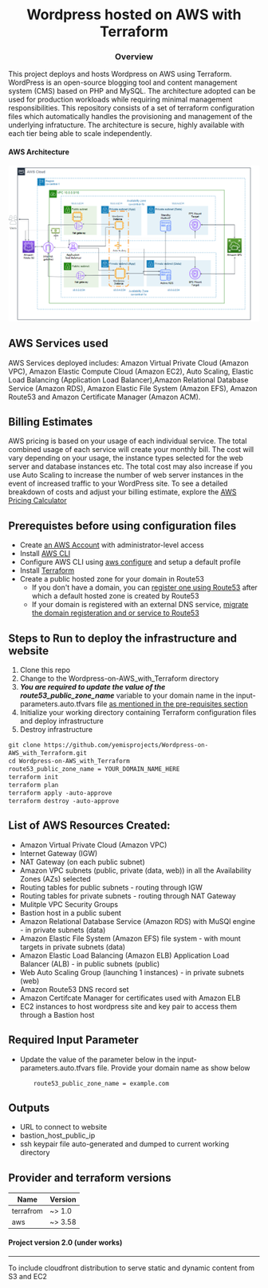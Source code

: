 <h1 align="center">Wordpress hosted on AWS with Terraform</h1>

<h3 align="center">Overview</h3>
This project deploys and hosts Wordpress on AWS using Terraform. WordPress is an open-source blogging tool and content management system (CMS) based on PHP and MySQL. The architecture adopted can be used for production workloads while requiring minimal management responsibilities. This repository consists of a set of terraform configuration files which automatically handles the provisioning and management of the underlying infratucture. The architecture is secure, highly available with each tier being able to scale independently.

#### AWS Architecture
![picture alt](https://github.com/yemisprojects/Wordpress-on-AWS_with_Terraform/blob/main/images/Architecture%20used%20for%20this%20project.PNG)

## AWS Services used
AWS Services deployed includes: Amazon Virtual Private Cloud (Amazon VPC), Amazon Elastic Compute Cloud (Amazon EC2), Auto Scaling, Elastic Load Balancing (Application Load Balancer),Amazon Relational Database Service (Amazon RDS), Amazon Elastic File System (Amazon EFS), Amazon Route53 and Amazon Certificate Manager (Amazon ACM).

## Billing Estimates
AWS pricing is based on your usage of each individual service. The total combined usage of each service will create your monthly bill. The cost will vary depending on your usage, the instance types selected for the web server and database instances etc. The total cost may also increase if you use Auto Scaling to increase the number of web server instances in the event of increased traffic to your WordPress site. To see a detailed breakdown of costs and adjust your billing estimate, explore the [AWS Pricing Calculator](https://calculator.aws/#/)

## Prerequistes before using configuration files
* Create [an AWS Account](https://portal.aws.amazon.com/gp/aws/developer/registration/index.html) with administrator-level access
* Install [AWS CLI](https://docs.aws.amazon.com/cli/latest/userguide/install-cliv2.html)
* Configure AWS CLI using [aws configure](https://docs.aws.amazon.com/cli/latest/userguide/cli-configure-quickstart.html) and setup a default profile  
* Install [Terraform](https://www.terraform.io/downloads.html)
* Create a public hosted zone for your domain in Route53
    * If you don't have a domain, you can [register one using Route53](https://docs.aws.amazon.com/Route53/latest/DeveloperGuide/domain-register.html#domain-register-procedure)     after which a default hosted zone is created by Route53
    * If your domain is registered with an external DNS service, [migrate the domain registeration and or service to Route53](https://docs.aws.amazon.com/Route53/latest/DeveloperGuide/migrate-dns-domain-inactive.html)

## Steps to Run to deploy the infrastructure and website
1. Clone this repo
2. Change to the Wordpress-on-AWS_with_Terraform directory
3. ___You are required to update the value of the route53_public_zone_name___ variable to your domain name in the input-parameters.auto.tfvars file [as mentioned in the pre-requisites section](https://github.com/yemisprojects/Wordpress-on-AWS_with_Terraform#pre-requistes-before-using-configuration-files)
4. Initialize your working directory containing Terraform configuration files and deploy infrastructure
5. Destroy infrastructure 
```
git clone https://github.com/yemisprojects/Wordpress-on-AWS_with_Terraform.git
cd Wordpress-on-AWS_with_Terraform
route53_public_zone_name = YOUR_DOMAIN_NAME_HERE
terraform init
terraform plan
terraform apply -auto-approve
terraform destroy -auto-approve
```

## List of AWS Resources Created:
- Amazon Virtual Private Cloud (Amazon VPC)
- Internet Gateway (IGW)
- NAT Gateway (on each public subnet)
- Amazon VPC subnets (public, private (data, web)) in all the Availability Zones (AZs) selected
- Routing tables for public subnets - routing through IGW
- Routing tables for private subnets - routing through NAT Gateway
- Mulitple VPC Security Groups
- Bastion host in a public subent 
- Amazon Relational Database Service (Amazon RDS) with MuSQl engine - in private subnets (data)
- Amazon Elastic File System (Amazon EFS) file system - with mount targets in private subnets (data) 
- Amazon Elastic Load Balancing (Amazon ELB) Application Load Balancer (ALB) - in public subnets (public)
- Web Auto Scaling Group (launching 1 instances) - in private subnets (web)
- Amazon Route53 DNS record set
- Amazon Certifcate Manager for certificates used with Amazon ELB
- EC2 instances to host wordpress site and key pair to access them through a Bastion host 

## Required Input Parameter
 - Update the value of the parameter below in the input-parameters.auto.tfvars file. Provide your domain name as show below
```
       route53_public_zone_name = example.com
```

## Outputs
- URL to connect to website
- bastion_host_public_ip
- ssh keypair file auto-generated and dumped to current working directory

## Provider and terraform versions
| Name  |Version |
| ------------- | ------------- |
| terrafrom  | ~> 1.0  |
| aws  | ~> 3.58  |


#### Project version 2.0 (under works)
---------------------------------------
To include cloudfront distribution to serve static and dynamic content from S3 and EC2